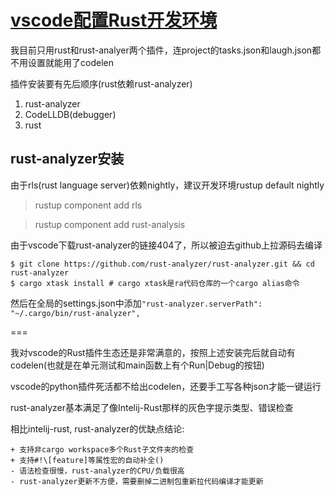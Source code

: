 # [vscode配置Rust开发环境](/2020/10/vscode_setup_rust.md)

我目前只用rust和rust-analyer两个插件，连project的tasks.json和laugh.json都不用设置就能用了codelen

插件安装要有先后顺序(rust依赖rust-analyzer)

1. rust-analyzer
2. CodeLLDB(debugger)
3. rust

## rust-analyzer安装

由于rls(rust language server)依赖nightly，建议开发环境rustup default nightly

> rustup component add rls

> rustup component add rust-analysis

由于vscode下载rust-analyzer的链接404了，所以被迫去github上拉源码去编译

```
$ git clone https://github.com/rust-analyzer/rust-analyzer.git && cd rust-analyzer
$ cargo xtask install # cargo xtask是ra代码仓库的一个cargo alias命令
```

然后在全局的settings.json中添加`"rust-analyzer.serverPath": "~/.cargo/bin/rust-analyzer",`

===

我对vscode的Rust插件生态还是非常满意的，按照上述安装完后就自动有codelen(也就是在单元测试和main函数上有个Run|Debug的按钮)

vscode的python插件死活都不给出codelen，还要手工写各种json才能一键运行

rust-analyzer基本满足了像Intelij-Rust那样的灰色字提示类型、错误检查

相比intelij-rust, rust-analyzer的优缺点结论:

```
+ 支持非cargo workspace多个Rust子文件夹的检查
+ 支持#!\[feature]等属性宏的自动补全()
- 语法检查很慢，rust-analyzer的CPU/负载很高
- rust-analyzer更新不方便，需要删掉二进制包重新拉代码编译才能更新
```
